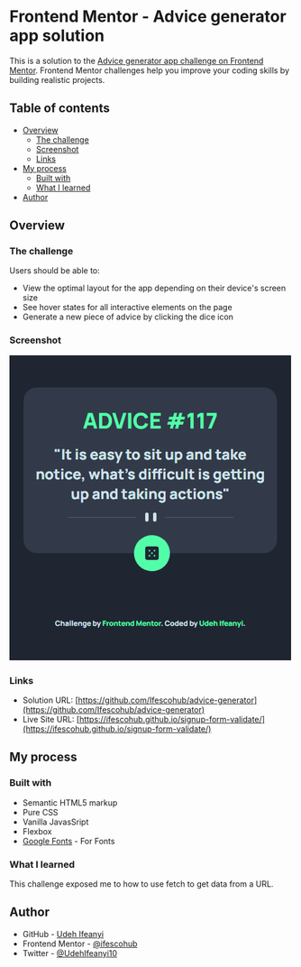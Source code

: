 # Frontend Mentor - Advice generator app solution

This is a solution to the [Advice generator app challenge on Frontend Mentor](https://www.frontendmentor.io/challenges/advice-generator-app-QdUG-13db). Frontend Mentor challenges help you improve your coding skills by building realistic projects.


## Table of contents

- [Overview](#overview)
  - [The challenge](#the-challenge)
  - [Screenshot](#screenshot)
  - [Links](#links)
- [My process](#my-process)
  - [Built with](#built-with)
  - [What I learned](#what-i-learned)
- [Author](#author)

## Overview

### The challenge


Users should be able to:

- View the optimal layout for the app depending on their device's screen size
- See hover states for all interactive elements on the page
- Generate a new piece of advice by clicking the dice icon

### Screenshot

![](./screenshot.png)


### Links

- Solution URL: [https://github.com/Ifescohub/advice-generator](https://github.com/Ifescohub/advice-generator)
- Live Site URL: [https://ifescohub.github.io/signup-form-validate/](https://ifescohub.github.io/signup-form-validate/)

## My process

### Built with

- Semantic HTML5 markup
- Pure CSS
- Vanilla JavasSript
- Flexbox
- [Google Fonts](https://fonts.googleapis.com/css2?family=Manrope:wght@800&display=swap) - For Fonts

### What I learned

This challenge exposed me to how to use fetch to get data from a URL.

## Author

- GitHub - [Udeh Ifeanyi](https://github.com/Ifescohub)
- Frontend Mentor - [@ifescohub](https://www.frontendmentor.io/profile/Ifescohub)
- Twitter - [@UdehIfeanyi10](https://twitter.com/UdehIfeanyi10)


